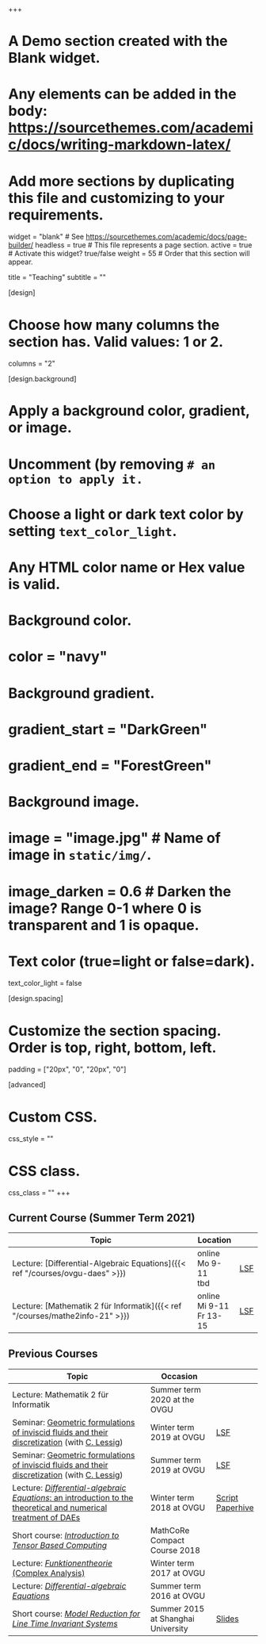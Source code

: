 +++
# A Demo section created with the Blank widget.
# Any elements can be added in the body: https://sourcethemes.com/academic/docs/writing-markdown-latex/
# Add more sections by duplicating this file and customizing to your requirements.

widget = "blank"  # See https://sourcethemes.com/academic/docs/page-builder/
headless = true  # This file represents a page section.
active = true  # Activate this widget? true/false
weight = 55  # Order that this section will appear.

title = "Teaching"
subtitle = ""

[design]
  # Choose how many columns the section has. Valid values: 1 or 2.
  columns = "2"

[design.background]
  # Apply a background color, gradient, or image.
  #   Uncomment (by removing `# an option to apply it.`
  #   Choose a light or dark text color by setting `text_color_light`.
  #   Any HTML color name or Hex value is valid.

  # Background color.
  # color = "navy"
  
  # Background gradient.
  # gradient_start = "DarkGreen"
  # gradient_end = "ForestGreen"
  
  # Background image.
  # image = "image.jpg"  # Name of image in `static/img/`.
  # image_darken = 0.6  # Darken the image? Range 0-1 where 0 is transparent and 1 is opaque.

  # Text color (true=light or false=dark).
  text_color_light = false

[design.spacing]
  # Customize the section spacing. Order is top, right, bottom, left.
  padding = ["20px", "0", "20px", "0"]

[advanced]
 # Custom CSS. 
 css_style = ""
 
 # CSS class.
 css_class = ""
+++

## Current Course (Summer Term 2021)

| Topic | Location | |
| ----- | ------ | --- |
| Lecture: [Differential-Algebraic Equations]({{< ref "/courses/ovgu-daes" >}}) | online <br> Mo 9-11 <br> tbd |  [LSF](https://lsf.ovgu.de/qislsf/rds?state=verpublish&status=init&vmfile=no&publishid=174973&moduleCall=webInfo&publishConfFile=webInfo&publishSubDir=veranstaltung) |
| Lecture: [Mathematik 2 f&uuml;r Informatik]({{< ref "/courses/mathe2info-21" >}}) | online <br> Mi 9-11 <br> Fr 13-15 |  [LSF](https://lsf.ovgu.de/qislsf/rds?state=verpublish&status=init&vmfile=no&publishid=173827&moduleCall=webInfo&publishConfFile=webInfo&publishSubDir=veranstaltung) |

## Previous Courses

| Topic | Occasion | |
| ----- | ------ | --- |
| Lecture: Mathematik 2 f&uuml;r Informatik | Summer term 2020 at the OVGU |
| Seminar: [Geometric formulations of inviscid fluids and their discretization](http://janheiland.de/19-geometric-fluids-discretization/) (with [C. Lessig](http://graphics.cs.uni-magdeburg.de/)) | Winter term 2019 at OVGU | [LSF](https://lsf.ovgu.de/qislsf/rds?state=verpublish&status=init&vmfile=no&moduleCall=webInfo&publishConfFile=webInfo&publishSubDir=veranstaltung&veranstaltung.veranstid=148544) |
| Seminar: [Geometric formulations of inviscid fluids and their discretization](http://janheiland.de/19-geometric-fluids-discretization/) (with [C. Lessig](http://graphics.cs.uni-magdeburg.de/)) | Summer term 2019 at OVGU | [LSF](https://lsf.ovgu.de/qislsf/rds?state=verpublish&status=init&vmfile=no&moduleCall=webInfo&publishConfFile=webInfo&publishSubDir=veranstaltung&veranstaltung.veranstid=141052) |
| Lecture: [*Differential-algebraic Equations*: an introduction to the theoretical and numerical treatment of DAEs](http://janheiland.de/18-dae-course-ovgu/) | Winter term 2018 at OVGU | [Script](http://janheiland.de/script-daes/) <br> [Paperhive](https://paperhive.org/channels/invitationLink?token=Rnz0EW4CHT70) |
| Short course: [*Introduction to Tensor Based Computing*](https://www.mathcore.ovgu.de/TEACHING/COMPACTCOURSES/2018num.php) | MathCoRe Compact Course 2018 | |
| Lecture: [*Funktionentheorie* (Complex Analysis)](http://janheiland.de/17-funktionentheorie-ovgu/) | Winter term 2017 at OVGU | |
| Lecture: [*Differential-algebraic Equations*](http://janheiland.de/16-dae-course-ovgu/) | Summer term 2016 at OVGU | |
| Short course: [*Model Reduction for Line Time Invariant Systems*](http://janheiland.de/mor-shortcourse-SH/) | Summer 2015 at Shanghai University | [Slides](https://github.com/highlando/mor-shortcourse-SH/raw/gh-pages/lecture_notes.pdf) |
